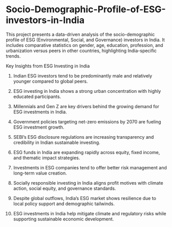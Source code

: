 # Socio-Demographic-Profile-of-ESG-investors-in-India

This project presents a data-driven analysis of the socio-demographic profile of ESG (Environmental, Social, and Governance) investors in India. It includes comparative statistics on gender, age, education, profession, and urbanization versus peers in other countries, highlighting India-specific trends.

Key Insights from ESG Investing in India

1) Indian ESG investors tend to be predominantly male and relatively younger compared to global peers.

2) ESG investing in India shows a strong urban concentration with highly educated participants.

3) Millennials and Gen Z are key drivers behind the growing demand for ESG investments in India.

4) Government policies targeting net-zero emissions by 2070 are fueling ESG investment growth.

5) SEBI’s ESG disclosure regulations are increasing transparency and credibility in Indian sustainable investing.

6) ESG funds in India are expanding rapidly across equity, fixed income, and thematic impact strategies.

7) Investments in ESG companies tend to offer better risk management and long-term value creation.

8) Socially responsible investing in India aligns profit motives with climate action, social equity, and governance standards.

9) Despite global outflows, India’s ESG market shows resilience due to local policy support and demographic tailwinds.

10) ESG investments in India help mitigate climate and regulatory risks while supporting sustainable economic development.
